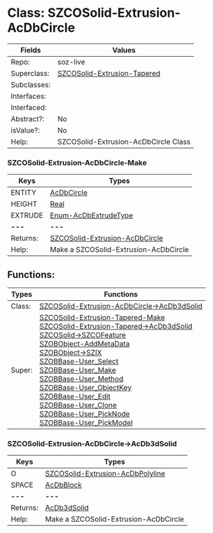 
# Class:	SZCOSolid-Extrusion-AcDbCircle

| Fields | Values |
| --------- | --------- |
| Repo: | soz-live |
| Superclass: | [SZCOSolid-Extrusion-Tapered](SZCOSolid-Extrusion-Tapered.html) |
| Subclasses: |  |
| Interfaces: |  |
| Interfaced: |  |
| Abstract?: | No |
| isValue?: | No |
| Help: | SZCOSolid-Extrusion-AcDbCircle Class |

### SZCOSolid-Extrusion-AcDbCircle-Make

| Keys | Types |
| --------- | --------- |
| ENTITY | [AcDbCircle](AcDbCircle.html) |
| HEIGHT | [Real](Real.html) |
| EXTRUDE | [Enum-AcDbExtrudeType](Enum-AcDbExtrudeType.html) |
| **---** | **---** |
| Returns: | [SZCOSolid-Extrusion-AcDbCircle](SZCOSolid-Extrusion-AcDbCircle.html) |
| Help: | Make a SZCOSolid-Extrusion-AcDbCircle |


## Functions:

| Types | Functions |
| --------- | --------- |
| Class: | [SZCOSolid-Extrusion-AcDbCircle->AcDb3dSolid](#SZCOSolid-Extrusion-AcDbCircle->AcDb3dSolid) |
| Super: | [SZCOSolid-Extrusion-Tapered-Make](SZCOSolid-Extrusion-Tapered.html) <br> [SZCOSolid-Extrusion-Tapered->AcDb3dSolid](SZCOSolid-Extrusion-Tapered.html) <br> [SZCOSolid->SZCOFeature](SZCOSolid.html) <br> [SZOBObject-AddMetaData](SZOBObject.html) <br> [SZOBObject->SZIX](SZOBObject.html) <br> [SZOBBase-User_Select](SZOBBase.html) <br> [SZOBBase-User_Make](SZOBBase.html) <br> [SZOBBase-User_Method](SZOBBase.html) <br> [SZOBBase-User_ObjectKey](SZOBBase.html) <br> [SZOBBase-User_Edit](SZOBBase.html) <br> [SZOBBase-User_Clone](SZOBBase.html) <br> [SZOBBase-User_PickNode](SZOBBase.html) <br> [SZOBBase-User_PickModel](SZOBBase.html) |


### SZCOSolid-Extrusion-AcDbCircle->AcDb3dSolid

| Keys | Types |
| --------- | --------- |
| O | [SZCOSolid-Extrusion-AcDbPolyline](SZCOSolid-Extrusion-AcDbPolyline.html) |
| SPACE | [AcDbBlock](AcDbBlock.html) |
| **---** | **---** |
| Returns: | [AcDb3dSolid](AcDb3dSolid.html) |
| Help: | Make a SZCOSolid-Extrusion-AcDbCircle |


